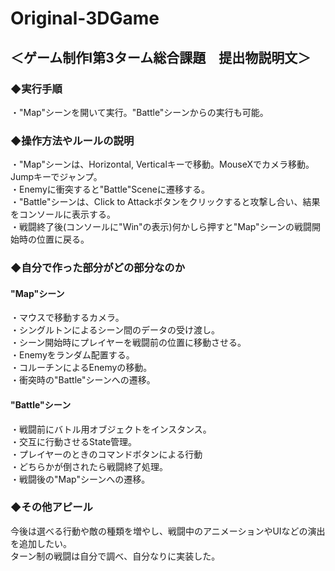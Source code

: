 # Original-3DGame

## ＜ゲーム制作Ⅰ第3ターム総合課題　提出物説明文＞

### ◆実行手順
・"Map"シーンを開いて実行。"Battle"シーンからの実行も可能。
 
### ◆操作方法やルールの説明
・"Map"シーンは、Horizontal, Verticalキーで移動。MouseXでカメラ移動。Jumpキーでジャンプ。  
・Enemyに衝突すると"Battle"Sceneに遷移する。  
・"Battle"シーンは、Click to Attackボタンをクリックすると攻撃し合い、結果をコンソールに表示する。  
・戦闘終了後(コンソールに"Win"の表示)何かしら押すと"Map"シーンの戦闘開始時の位置に戻る。  

### ◆自分で作った部分がどの部分なのか
#### "Map"シーン
・マウスで移動するカメラ。  
・シングルトンによるシーン間のデータの受け渡し。  
・シーン開始時にプレイヤーを戦闘前の位置に移動させる。  
・Enemyをランダム配置する。  
・コルーチンによるEnemyの移動。  
・衝突時の"Battle"シーンへの遷移。  
#### "Battle"シーン  
・戦闘前にバトル用オブジェクトをインスタンス。  
・交互に行動させるState管理。  
・プレイヤーのときのコマンドボタンによる行動  
・どちらかが倒されたら戦闘終了処理。  
・戦闘後の"Map"シーンへの遷移。  

### ◆その他アピール  
今後は選べる行動や敵の種類を増やし、戦闘中のアニメーションやUIなどの演出を追加したい。  
ターン制の戦闘は自分で調べ、自分なりに実装した。  
